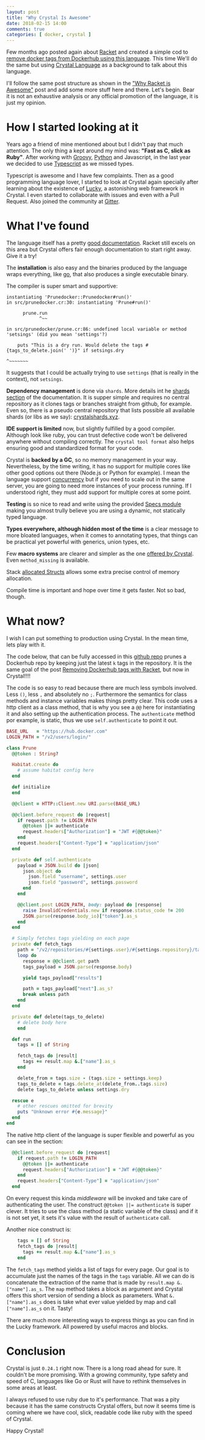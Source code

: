 ```yaml
---
layout: post
title: "Why Crystal Is Awesome"
date: 2018-02-15 14:00
comments: true
categories: [ docker, crystal ]
---
```


Few months ago posted again about [Racket](http://racket-lang.org) and created a simple cod to [remove docker tags from Dockerhub using this language](http://paulosuzart.github.io/blog/2017/11/27/removing-dockerhub-tags-with-racket/). This time We'll do the same but using [Crystal Language](https://crystal-lang.org) as a background to talk about this language.

<!--more-->

I'll follow the same post structure as shown in the ["Why Racket is Awesome"](http://paulosuzart.github.io/blog/2015/04/02/why-racket-is-awesome/) post and add some more stuff here and there. Let's begin. Bear it is not an exhaustive analysis or any official promotion of the language, it is just my opinion.

# How I started looking at it

Years ago a friend of mine mentioned about but I didn't pay that much attention. The only thing a kept around my mind was: **"Fast as C, slick as Ruby"**. After working with [Groovy](http://groovy-lang.org/), [Python](https://www.python.org/) and Javascript, in the last year we decided to use [Typescript](https://www.typescriptlang.org) as we missed types.

Typescript is awesome and I have few complaints. Then as a good programming language lover, I started to look at Crystal again specially after learning about the existence of [Lucky](https://luckyframework.org), a astonishing web framework in Crystal. I even started to collaborate with issues and even with a Pull Request. Also joined the community at [Gitter](https://gitter.im/luckyframework/Lobby).

# What I've found

The language itself has a pretty [good documentation](https://crystal-lang.org/docs/). Racket still excels on this area but Crystal offers fair enough documentation to start right away. Give it a try!

The **installation** is also easy and the binaries produced by the language wraps everything, like [go](https://golang.org/), that also produces a single executable binary.

The compiler is super smart and supportive:

```
instantiating 'Prunedocker::Prunedocker#run()'
in src/prunedocker.cr:30: instantiating 'Prune#run()'

      prune.run
            ^~~

in src/prunedocker/prune.cr:86: undefined local variable or method 'setsings' (did you mean 'settings'?)

    puts "This is a dry run. Would delete the tags #{tags_to_delete.join(' ')}" if setsings.dry
                                                                                   ^~~~~~~~
```

It suggests that I could be actually trying to use `settings` (that is really in the context), not `setsings`.

**Dependency management** is done via `shards`. More details int he [shards section](https://crystal-lang.org/docs/guides/writing_shards.html) of the documentation. It is supper simple and requires no central repository as it clones tags or branches straight from github, for example. Even so, there is a pseudo central repository that lists possible all available shards (or libs as we say): [crystalshards.xyz](https://crystalshards.xyz/).

**IDE support is limited** now, but slightly fulfilled by a good compiler. Although look like ruby, you can trust defective code won't be delivered anywhere without compiling correctly. The `crystal tool format` also helps ensuring good and standardized format for your code.

Crystal is **backed by a GC**, so no memory management in your way. Nevertheless, by the time writing, it has no support for multiple cores like other good options out there (Node.js or Python for example). I mean the language support [concurrency](https://crystal-lang.org/docs/guides/concurrency.html) but if you need to scale out in the same server, you are going to need more instances of your process running. If I understood right, they must add support for multiple cores at some point.

**Testing** is so nice to read and write using the provided [Specs module](https://crystal-lang.org/docs/guides/testing.html) making you almost trully believe you are using a dynamic, not statically typed language.

**Types everywhere, although hidden most of the time** is a clear message to more bloated languages, when it comes to annotating types, that things can be practical yet powerful with generics, union types, etc.

Few **macro systems** are clearer and simpler as the one [offered by Crystal](https://crystal-lang.org/docs/syntax_and_semantics/macros.html). Even `method_missing` is available.

Stack [allocated Structs](https://crystal-lang.org/docs/syntax_and_semantics/structs.html) allows some extra precise control of memory allocation.

Compile time is important and hope over time it gets faster. Not so bad, though.

# What now?

I wish I can put something to production using Crystal. In the mean time, lets play with it.

The code below, that can be fully accessed in this [github repo](https://github.com/paulosuzart/prunedocker-crystal) prunes a Dockerhub repo by keeping just the latest `k` tags in the repository. It is the same goal of the post [Removing Dockerhub tags with Racket](http://paulosuzart.github.io/blog/2017/11/27/removing-dockerhub-tags-with-racket/), but now in Crystal!!!!

The code is so easy to read because there are much less symbols involved. Less `()`, less `,` and absolutely no `;`. Furthermore the semantics for class methods and instance variables makes things pretty clear. This code uses a http client as a class method, that is why you see a `@@` here for instantiating it and also setting up the authentication process. The `authenticate` method por example, is static, thus we use `self.authenticate` to point it out.

``` ruby
BASE_URL   = "https://hub.docker.com"
LOGIN_PATH = "/v2/users/login/"

class Prune
  @@token : String?

  Habitat.create do
    # assume habitat config here
  end

  def initialize
  end

  @@client = HTTP::Client.new URI.parse(BASE_URL)

  @@client.before_request do |request|
    if request.path != LOGIN_PATH
      @@token ||= authenticate
      request.headers["Authorization"] = "JWT #{@@token}"
    end
    request.headers["Content-Type"] = "application/json"
  end

  private def self.authenticate
    payload = JSON.build do |json|
      json.object do
        json.field "username", settings.user
        json.field "password", settings.password
      end
    end

    @@client.post LOGIN_PATH, body: payload do |response|
      raise InvalidCredentials.new if response.status_code != 200
      JSON.parse(response.body_io)["token"].as_s
    end
  end

  # Simply fetches tags yielding on each page
  private def fetch_tags
    path = "/v2/repositories/#{settings.user}/#{settings.repository}/tags/"
    loop do
      response = @@client.get path
      tags_payload = JSON.parse(response.body)

      yield tags_payload["results"]

      path = tags_payload["next"].as_s?
      break unless path
    end
  end

  private def delete(tags_to_delete)
    # delete body here
    end

  def run
    tags = [] of String

    fetch_tags do |result|
      tags += result.map &.["name"].as_s
    end

    delete_from = tags.size - (tags.size - settings.keep)
    tags_to_delete = tags.delete_at(delete_from..tags.size)
    delete tags_to_delete unless settings.dry

  rescue e
    # other rescues omitted for brevity
    puts "Unknown error #{e.message}"
  end
end
```

The native http client of the language is super flexible and powerful as you can see in the section:

``` ruby
  @@client.before_request do |request|
    if request.path != LOGIN_PATH
      @@token ||= authenticate
      request.headers["Authorization"] = "JWT #{@@token}"
    end
    request.headers["Content-Type"] = "application/json"
  end
```

On every request this kinda *middleware* will be invoked and take care of authenticating the user. The construct `@@token ||= authenticate` is super clever. It tries to use the class method (a static variable of the class) and if it is not set yet, it sets it's value with the result of `authenticate` call.

Another nice construct is:

``` ruby
    tags = [] of String
    fetch_tags do |result|
      tags += result.map &.["name"].as_s
    end
```

The `fetch_tags` method yields a list of tags for every page. Our goal is to accumulate just the names of the tags in the `tags` variable. All we can do is concatenate the extraction of the name that is made by `result.map &.["name"].as_s`. The `map` method takes a block as argument and Crystal offers this short version of sending a block as parameters. What `&.["name"].as_s` does is take what ever value yielded by map and call `["name"].as_s` on it. Tasty!

There are much more interesting ways to express things as you can find in the Lucky framework. All powered by useful macros and blocks.

# Conclusion

Crystal is just `0.24.1` right now. There is a long road ahead for sure. It couldn't be more promising. With a growing community, type safety and speed of C, languages like Go or Rust will have to rethink themselves in some areas at least.

I always refused to use ruby due to it's performance. That was a pity because it has the same constructs Crystal offers, but now it seems time is coming where we have cool, slick, readable code like ruby with the speed of Crystal.

Happy Crystal!